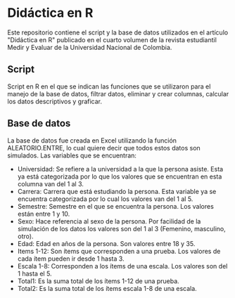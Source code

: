 # Didáctica en R
Este repositorio contiene el script y la base de datos utilizados en el artículo "Didáctica en R" publicado en el cuarto volumen de la revista estudiantil Medir y Evaluar de
la Universidad Nacional de Colombia. 

## Script
Script en R en el que se indican las funciones que se utilizaron para el manejo de la base de datos, filtrar datos, eliminar y crear columnas, calcular los datos descriptivos y 
graficar.

## Base de datos
La base de datos fue creada en Excel utilizando la función ALEATORIO.ENTRE, lo cual quiere decir que todos estos datos son simulados. Las variables que se encuentran:
- Universidad: Se refiere a la universidad a la que la persona asiste. Esta ya está categorizada por lo que los valores que se encuentran en esta columna van del 1 al 3.
- Carrera: Carrera que está estudiando la persona. Esta variable ya se encuentra categorizada por lo cual los valores van del 1 al 5.
- Semestre: Semestre en el que se encuentra la persona. Los valores están entre 1 y 10.
- Sexo: Hace referencia al sexo de la persona. Por facilidad de la simulación de los datos los valores son del 1 al 3 (Femenino, masculino, otro).
- Edad: Edad en años de la persona. Son valores entre 18 y 35.
- Items 1-12: Son ítems que corresponden a una prueba. Los valores de cada ítem pueden ir desde 1 hasta 3.
- Escala 1-8: Corresponden a los ítems de una escala. Los valores son del 1 hasta el 5.
- Total1: Es la suma total de los ítems 1-12 de una prueba. 
- Total2: Es la suma total de los ítems escala 1-8 de una escala. 


